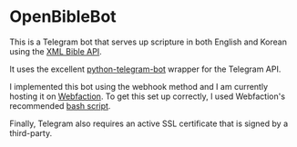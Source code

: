 # OpenBibleBot

This is a Telegram bot that serves up scripture in both English and Korean using the [XML Bible API](http://www.4-14.org.uk/xml-bible-web-service-api).

It uses the excellent [python-telegram-bot](https://github.com/leandrotoledo/python-telegram-bot) wrapper for the Telegram API. 

I implemented this bot using the webhook method and I am currently hosting it on [Webfaction](https://www.webfaction.com/?aid=34111). To get this set up correctly, I used Webfaction's recommended [bash script](https://community.webfaction.com/questions/12718/installing-flask).

Finally, Telegram also requires an active SSL certificate that is signed by a third-party.
